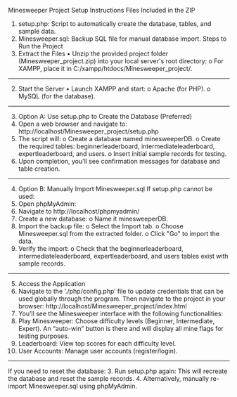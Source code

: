 Minesweeper Project Setup Instructions
Files Included in the ZIP
1.	setup.php: Script to automatically create the database, tables, and sample data.
2.	Minesweeper.sql: Backup SQL file for manual database import.
Steps to Run the Project
1. Extract the Files
•	Unzip the provided project folder (Minesweeper_project.zip) into your local server's root directory:
o	For XAMPP, place it in C:/xampp/htdocs/Minesweeper_project/.
________________________________________
2. Start the Server
•	Launch XAMPP and start:
o	Apache (for PHP).
o	MySQL (for the database).
________________________________________
3. Option A: Use setup.php to Create the Database (Preferred)
1.	Open a web browser and navigate to: http://localhost/Minesweeper_project/setup.php
1.	The script will:
o	Create a database named minesweeperDB.
o	Create the required tables: beginnerleaderboard, intermediateleaderboard, expertleaderboard, and users.
o	Insert initial sample records for testing.
2.	Upon completion, you’ll see confirmation messages for database and table creation.
________________________________________
4. Option B: Manually Import Minesweeper.sql
If setup.php cannot be used:
1.	Open phpMyAdmin:
2.	Navigate to http://localhost/phpmyadmin/ 
3.	Create a new database:
o	Name it minesweeperDB.
4.	Import the backup file:
o	Select the Import tab.
o	Choose Minesweeper.sql from the extracted folder.
o	Click "Go" to import the data.
5.	Verify the import:
o	Check that the beginnerleaderboard, intermediateleaderboard, expertleaderboard, and users tables exist with sample records.
________________________________________
5. Access the Application
1.	Navigate to the ‘./php/config.php’ file to update credentials that can be used globally through the program. Then navigate to the project in your browser: http://localhost/Minesweeper_project/index.html
2.	You’ll see the Minesweeper interface with the following functionalities:
1.	Play Minesweeper: Choose difficulty levels (Beginner, Intermediate, Expert). An “auto-win” button is there and will display all mine flags for testing purposes.
2.	Leaderboard: View top scores for each difficulty level.
3.	User Accounts: Manage user accounts (register/login).
________________________________________
If you need to reset the database:
3.	Run setup.php again: This will recreate the database and reset the sample records.
4.	Alternatively, manually re-import Minesweeper.sql using phpMyAdmin.

